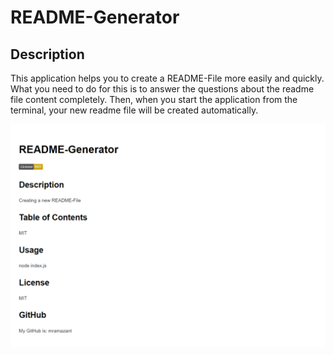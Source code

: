 # README-Generator

## Description

This application helps you to create a README-File more easily and quickly. What you need to do for this is to answer the questions about the readme file content completely. Then, when you start the application from the terminal, your new readme file will be created automatically.

![Here is a screeshot of my readme file:](./img/ScreenShot.png)
